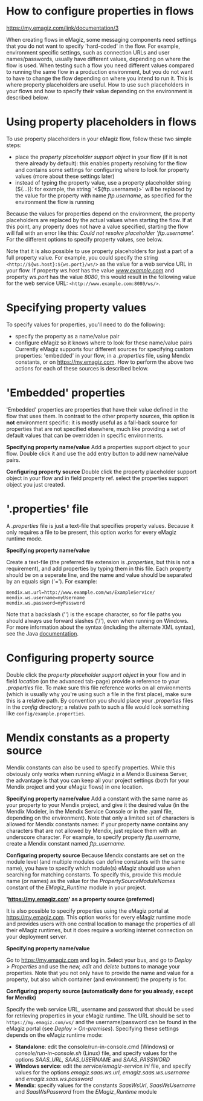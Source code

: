# How to configure properties in flows

https://my.emagiz.com/link/documentation/3

When creating flows in eMagiz, some messaging components need settings that you do not want to specify 'hard-coded' in the flow. For example, environment specific settings, such as connection URLs and user names/passwords, usually have different values, depending on where the flow is used. When testing such a flow you need different values compared to running the same flow in a production environment, but you do not want to have to change the flow depending on where you intend to run it. This is where property placeholders are useful. How to use such placeholders in your flows and how to specify their value depending on the environment is described below.
 

# Using property placeholders in flows

To use property placeholders in your eMagiz flow, follow these two simple steps:
  - place the *property placeholder support object* in your flow (if it is not there already by default): this enables property resolving for the flow and contains some settings for configuring where to look for property values (more about these settings later)
  - instead of typing the property value, use a property placeholder string (${...}): for example, the string `<${ftp.username}>` will be replaced by the value for the property with name *ftp.username*, as specified for the environment the flow is running  
  
Because the values for properties depend on the environment, the property placeholders are replaced by the actual values when starting the flow. If at this point, any property does not have a value specified, starting the flow will fail with an error like this: _Could not resolve placeholder 'ftp.username'._ For the different options to specify property values, see below.

 
Note that it is also possible to use property placeholders for just a part of a full property value. For example, you could specify the string `<http://${ws.host}:${ws.port}/ws/>` as the value for a web service URL in your flow. If property *ws.host* has the value *www.example.com* and property *ws.port* has the value *8080*, this would result in the following value for the web service URL: `<http://www.example.com:8080/ws/>`.
 
# Specifying property values

To specify values for properties, you'll need to do the following:
  - specify the property as a name/value pair
  - configure eMagiz so it knows where to look for these name/value pairs
Currently eMagiz supports four different sources for specifying custom properties: 'embedded' in your flow, in a *.properties* file, using Mendix constants, or on https://my.emagiz.com. How to perform the above two actions for each of these sources is described below.
 

# 'Embedded' properties

'Embedded' properties are properties that have their value defined in the flow that uses them. In contrast to the other property sources, this option is **not** environment specific: it is mostly useful as a fall-back source for properties that are not specified elsewhere, much like providing a set of default values that can be overridden in specific environments.

**Specifying property name/value**
Add a properties support object to your flow. Double click it and use the add entry button to add new name/value pairs.
 
**Configuring property source**
Double click the property placeholder support object in your flow and in field property ref. select the properties support object you just created.

# '.properties' file

A *.properties* file is just a text-file that specifies property values. Because it only requires a file to be present, this option works for every eMagiz runtime mode.
 
**Specifying property name/value**  

Create a text-file (the preferred file extension is *.properties*, but this is not a requirement), and add properties by typing them in this file. Each property should be on a seperate line, and the name and value should be separated by an equals sign ('='). For example:

    mendix.ws.url=http://www.example.com/ws/ExampleService/
    mendix.ws.username=myUsername
    mendix.ws.password=myPassword
    
Note that a backslash ('\') is the escape character, so for file paths you should always use forward slashes ('/'), even when running on Windows. For more information about the syntax (including the alternate XML syntax), see the Java [documentation](https://docs.oracle.com/javase/6/docs/api/java/util/Properties.html).

 
# Configuring property source

Double click the *property placeholder support object* in your flow and in field *location* (on the advanced tab-page) provide a reference to your *.properties* file. To make sure this file reference works on all environments (which is usually why you're using such a file in the first place), make sure this is a relative path. By convention you should place your *.properties* files in the *config* directory; a relative path to such a file would look something like `config/example.properties`.  

# Mendix constants as a property source

Mendix constants can also be used to specify properties. While this obviously only works when running eMagiz in a Mendix Business Server, the advantage is that you can keep all your project settings (both for your Mendix project and your eMagiz flows) in one location.
 
**Specifying property name/value**
Add a constant with the same name as your property to your Mendix project, and give it the desired value (in the Mendix Modeler, in the Mendix Service Console or in the .yaml file, depending on the environment). Note that only a limited set of characters is allowed for Mendix constants names: if your property name contains any characters that are not allowed by Mendix, just replace them with an underscore character. For example, to specify property *ftp.username*, create a Mendix constant named *ftp_username*.
 
**Configuring property source**
Because Mendix constants are set on the module level (and multiple modules can define constants with the same name), you have to specify which module(s) eMagiz should use when searching for matching constants. To specify this, provide this module name (or names) as the value for the *PropertySourceModuleNames* constant of the *EMagiz_Runtime* module in your project.
 
**'https://my.emagiz.com' as a property source (preferred)**

It is also possible to specify properties using the eMagiz portal at https://my.emagiz.com. This option works for every eMagiz runtime mode and provides users with one central location to manage the properties of all their eMagiz runtimes, but it does require a working internet connection on your deployment server.
 
**Specifying property name/value**

Go to https://my.emagiz.com and log in. Select your bus, and go to *Deploy > Properties* and use the *new, edit* and *delete* buttons to manage your properties. Note that you not only have to provide the name and value for a property, but also which container (and environment) the property is for.
 
**Configuring property source (automatically done for you already, except for Mendix)**

Specify the web service URL, username and password that should be used for retrieving properties in your eMagiz runtime. The URL should be set to `https://my.emagiz.com/ws/` and the username/password can be found in the eMagiz portal (see *Deploy > On-premises*). Specifying these settings depends on the eMagiz runtime mode:
  - **Standalone**: edit the console/run-in-console.cmd (Windows) or *console/run-in-console.sh* (Linux) file, and specify values for the options *SAAS_URL, SAAS_USERNAME* and *SAAS_PASSWORD*
  - **Windows service**: edit the *service/emagiz-service.ini* file, and specify values for the options *emagiz.saas.ws.url*, *emagiz.saas.ws.username* and *emagiz.saas.ws.password*
  - **Mendix**: specify values for the constants *SaasWsUrl*, *SaasWsUsername* and *SaasWsPassword* from the *EMagiz_Runtime* module
